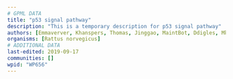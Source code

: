 ```yaml
---
# GPML DATA
title: "p53 signal pathway"
description: "This is a temporary description for p53 signal pathway"
authors: [Emmaverver, Khanspers, Thomas, Jinggao, MaintBot, Ddigles, Mkutmon]
organisms: [Rattus norvegicus]
# ADDITIONAL DATA
last-edited: 2019-09-17
communities: []
wpid: "WP656"
---
```

